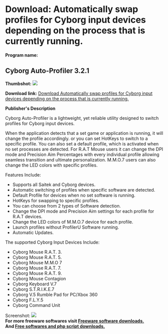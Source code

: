 # Download: Automatically swap profiles for Cyborg input devices depending on the process that is currently running.

**Program name:**

## Cyborg Auto-Profiler 3.2.1

  
**Thumbshot:** ![](http://www.freewarefiles.com/screenshot/cyborgap3_md.jpg)   
  
**Download link:** [Download Automatically swap profiles for Cyborg input devices depending on the process that is currently running.](http://freesoftwares.boysofts.com/Cyborg-Auto-Profiler_program_77640.html)  
  


**Publisher's Description**  
  


Cyborg Auto-Profiler is a lightweight, yet reliable utility designed to switch profiles for Cyborg input devices. 

When the application detects that a set game or application is running, it will change the profile accordingly. or you can set HotKeys to switch to a specific profile. You can also set a default profile, which is activated when no set processes are detected. For R.A.T Mouse users it can change the DPI mode and Precision Aim Percentages with every individual profile allowing seamless transition and ultimate personalization. M.M.O.7 users can also change the LED colors with specific profiles.

Features Include:

  * Supports all Saitek and Cyborg devices. 
  * Automatic switching of profiles when specific software are detected. 
  * Default Profile for devices when no set software is running. 
  * HotKeys for swapping to specific profiles. 
  * You can choose from 2 types of Software detection. 
  * Change the DPI mode and Precision Aim settings for each profile for R.A.T devices. 
  * Change the LED colors of M.M.O.7 device for each profile. 
  * Launch profiles without ProfilerU Software running. 
  * Automatic Updates. 

The supported Cyborg Input Devices Include:

  * Cyborg Mouse R.A.T. 3. 
  * Cyborg Mouse R.A.T. 5. 
  * Cyborg Mouse M.M.O 7 
  * Cyborg Mouse R.A.T. 7. 
  * Cyborg Mouse R.A.T. 9. 
  * Cyborg Mouse Contagion 
  * Cyborg Keyboard V.7 
  * Cyborg S.T.R.I.K.E.7 
  * Cyborg V.5 Rumble Pad for PC/Xbox 360 
  * Cyborg F.L.Y.5 
  * Cyborg Command Unit 

  
  
Screenshot: ![](http://www.freewarefiles.com/screenshot/cyborgap3.jpg)   
**For more freeware softwares visit [Freeware software downloads.](http://freesoftwares.boysofts.com/)**   
**And [Free softwares and php script downloads.](http://www.boysofts.com/)**
